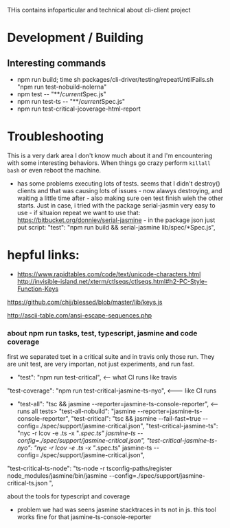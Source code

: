THis contains infoparticular and technical about cli-client project



# Development / Building

## Interesting commands

 * npm run build; time sh packages/cli-driver/testing/repeatUntilFails.sh "npm run test-nobuild-nolerna"
 * npm test -- "**/*current*Spec.js"
  * npm run test-ts -- "**/*current*Spec.js"
 * npm run test-critical-jcoverage-html-report

# Troubleshooting

This is a very dark area I don't know much about it and I'm encountering with some interesting behaviors. When things go crazy perform `killall bash` or even reboot the machine. 

 * has some problems executing lots of tests. seems that I didn't destroy() clients and that was causing lots of issues - now alawys destroying, and waiting a little time after - also making sure oen test finish wieh the other starts. Just in case, i tried with the package serial-jasmin very easy to use  - if situaion repeat we want to use that:  https://bitbucket.org/donniev/serial-jasmine - in the package json just put script: 
    "test": "npm run build && serial-jasmine lib/spec/*Spec.js",

 #  hepful links: 

  * https://www.rapidtables.com/code/text/unicode-characters.html
  http://invisible-island.net/xterm/ctlseqs/ctlseqs.html#h2-PC-Style-Function-Keys

  https://github.com/chjj/blessed/blob/master/lib/keys.js

  http://ascii-table.com/ansi-escape-sequences.php
  



### about npm run tasks, test, typescript, jasmine and code coverage

first we separated tset in a critical suite and in travis only those run. They are unit test, are very importan, not just experiments, and run fast. 



* "test": "npm run test-critical",  <-- what CI runs like travis

"test-coverage": "npm run test-critical-jasmine-ts-nyo", <--- like CI runs 

* "test-all": "tsc && jasmine --reporter=jasmine-ts-console-reporter", <-- runs all tests>
"test-all-nobuild": "jasmine --reporter=jasmine-ts-console-reporter",
"test-critical": "tsc && jasmine --fail-fast=true --config=./spec/support/jasmine-critical.json",
"test-critical-jasmine-ts": "nyc -r lcov -e .ts -x \"*.spec.ts\" jasmine-ts --config=./spec/support/jasmine-critical.json",
"test-critical-jasmine-ts-nyo": "nyc  -r lcov -e .ts -x \"*.spec.ts\" jasmine-ts --config=./spec/support/jasmine-critical.json",

"test-critical-ts-node": "ts-node -r tsconfig-paths/register node_modules/jasmine/bin/jasmine --config=./spec/support/jasmine-critical-ts.json ",



about the tools for typescript and coverage

* problem we had was seens jasmine stacktraces in ts not in js. this tool works fine for that jasmine-ts-console-reporter  

